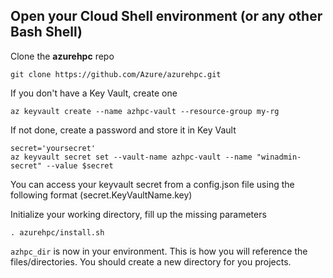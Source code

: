 ## Open your Cloud Shell environment (or any other Bash Shell)

Clone the **azurehpc** repo

```
git clone https://github.com/Azure/azurehpc.git
```

If you don't have a Key Vault, create one

```
az keyvault create --name azhpc-vault --resource-group my-rg
``` 

If not done, create a password and store it in Key Vault

```
secret='yoursecret'
az keyvault secret set --vault-name azhpc-vault --name "winadmin-secret" --value $secret
```
You can access your keyvault secret from a config.json file using the following format (secret.KeyVaultName.key)

Initialize your working directory, fill up the missing parameters

```
. azurehpc/install.sh
```

`azhpc_dir` is now in your environment. This is how you will reference the files/directories.  You should create a new directory for you projects.



